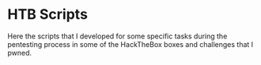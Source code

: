 # HTB Scripts
Here the scripts that I developed for some specific tasks during the pentesting process in some of the HackTheBox boxes and challenges that I pwned.
